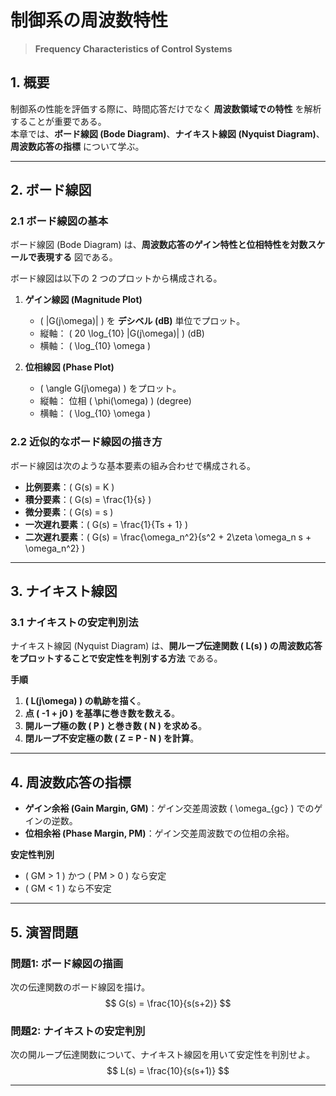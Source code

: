 
# 制御系の周波数特性
> **Frequency Characteristics of Control Systems**

## **1. 概要**
制御系の性能を評価する際に、時間応答だけでなく **周波数領域での特性** を解析することが重要である。  
本章では、**ボード線図 (Bode Diagram)**、**ナイキスト線図 (Nyquist Diagram)**、**周波数応答の指標** について学ぶ。

---

## **2. ボード線図**
### **2.1 ボード線図の基本**
ボード線図 (Bode Diagram) は、**周波数応答のゲイン特性と位相特性を対数スケールで表現する** 図である。

ボード線図は以下の 2 つのプロットから構成される。

1. **ゲイン線図 (Magnitude Plot)**  
   - \( |G(j\omega)| \) を **デシベル (dB)** 単位でプロット。
   - 縦軸： \( 20 \log_{10} |G(j\omega)| \) (dB)
   - 横軸： \( \log_{10} \omega \)

2. **位相線図 (Phase Plot)**  
   - \( \angle G(j\omega) \) をプロット。
   - 縦軸： 位相 \( \phi(\omega) \) (degree)
   - 横軸： \( \log_{10} \omega \)

### **2.2 近似的なボード線図の描き方**
ボード線図は次のような基本要素の組み合わせで構成される。

- **比例要素**：\( G(s) = K \)
- **積分要素**：\( G(s) = \frac{1}{s} \)
- **微分要素**：\( G(s) = s \)
- **一次遅れ要素**：\( G(s) = \frac{1}{Ts + 1} \)
- **二次遅れ要素**：\( G(s) = \frac{\omega_n^2}{s^2 + 2\zeta \omega_n s + \omega_n^2} \)

---

## **3. ナイキスト線図**
### **3.1 ナイキストの安定判別法**
ナイキスト線図 (Nyquist Diagram) は、**開ループ伝達関数 \( L(s) \) の周波数応答をプロットすることで安定性を判別する方法** である。

**手順**
1. **\( L(j\omega) \) の軌跡を描く**。
2. **点 \( -1 + j0 \) を基準に巻き数を数える**。
3. **開ループ極の数 \( P \) と巻き数 \( N \) を求める**。
4. **閉ループ不安定極の数 \( Z = P - N \) を計算**。

---

## **4. 周波数応答の指標**
- **ゲイン余裕 (Gain Margin, GM)**：ゲイン交差周波数 \( \omega_{gc} \) でのゲインの逆数。
- **位相余裕 (Phase Margin, PM)**：ゲイン交差周波数での位相の余裕。

**安定性判別**
- \( GM > 1 \) かつ \( PM > 0 \) なら安定
- \( GM < 1 \) なら不安定

---

## **5. 演習問題**
### **問題1: ボード線図の描画**
次の伝達関数のボード線図を描け。
$$
G(s) = \frac{10}{s(s+2)}
$$

### **問題2: ナイキストの安定判別**
次の開ループ伝達関数について、ナイキスト線図を用いて安定性を判別せよ。
$$
L(s) = \frac{10}{s(s+1)}
$$

---


